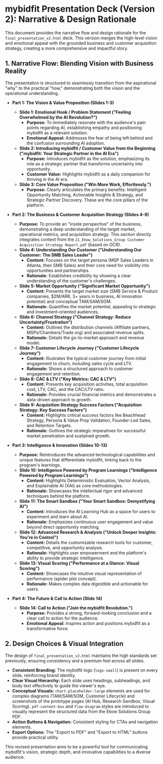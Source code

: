 # mybidfit Presentation Deck (Version 2): Narrative & Design Rationale

This document provides the narrative flow and design rationale for the `final_presentation_v2.html` deck. This version merges the high-level vision and emotional appeal with the grounded business and customer acquisition strategy, creating a more comprehensive and impactful story.

## 1. Narrative Flow: Blending Vision with Business Reality

The presentation is structured to seamlessly transition from the aspirational "why" to the practical "how," demonstrating both the vision and the operational understanding.

*   **Part 1: The Vision & Value Proposition (Slides 1-3)**
    *   **Slide 1: Emotional Hook / Problem Statement ("Feeling Overwhelmed by the AI Revolution?")**
        *   **Purpose:** To immediately resonate with the audience's pain points regarding AI, establishing empathy and positioning mybidfit as a relevant solution.
        *   **Emotional Appeal:** Addresses the fear of being left behind and the confusion surrounding AI adoption.
    *   **Slide 2: Introducing mybidfit / Customer Value from the Beginning ("mybidfit: Your Strategic Partner in the AI Era")**
        *   **Purpose:** Introduces mybidfit as the solution, emphasizing its role as a strategic partner that transforms uncertainty into opportunity.
        *   **Customer Value:** Highlights mybidfit as a daily companion for thriving in the AI era.
    *   **Slide 3: Core Value Proposition ("Win More Work, Effortlessly.")**
        *   **Purpose:** Clearly articulates the primary benefits: Intelligent Opportunity Matching, Actionable Insights & Strategy, and Strategic Partner Discovery. These are the core pillars of the platform.

*   **Part 2: The Business & Customer Acquisition Strategy (Slides 4-9)**
    *   **Purpose:** To provide an "inside perspective" of the business, demonstrating a deep understanding of the target market, operational metrics, and acquisition strategy. This section directly integrates content from the `21_Ekow_Solutions_Group Customer Acquisition Strategy Report.pdf` (based on OCR).
    *   **Slide 4: Understanding Our Customer ("Understanding Our Customer: The SMB Sales Leader")**
        *   **Content:** Focuses on the target persona (MSP Sales Leaders in Atlanta, then SMB Sales) and their core need for visibility into opportunities and partnerships.
        *   **Rationale:** Establishes credibility by showing a clear understanding of the customer's challenges.
    *   **Slide 5: Market Opportunity ("Significant Market Opportunity")**
        *   **Content:** Presents the target market size (SMB Service & Product companies, $2M/ARR, 3+ years in business, AI innovation potential) and conceptual TAM/SAM/SOM.
        *   **Rationale:** Quantifies the market potential, appealing to strategic and investment-oriented audiences.
    *   **Slide 6: Channel Strategy ("Channel Strategy: Reduce Uncertainty/Frustration")**
        *   **Content:** Outlines the distribution channels (Affiliate partners, MSPs/Chambers/Trade org) and associated revenue splits.
        *   **Rationale:** Details the go-to-market approach and revenue model.
    *   **Slide 7: Customer Lifecycle Journey ("Customer Lifecycle Journey")**
        *   **Content:** Illustrates the typical customer journey from initial engagement to churn, including sales cycle and LTV.
        *   **Rationale:** Shows a structured approach to customer engagement and retention.
    *   **Slide 8: CAC & LTV ("Key Metrics: CAC & LTV")**
        *   **Content:** Presents key acquisition activities, total acquisition cost, LTV, CAC, and the CAC/LTV ratio.
        *   **Rationale:** Provides crucial financial metrics and demonstrates a data-driven approach to growth.
    *   **Slide 9: Acquisition Strategy Success Factors ("Acquisition Strategy: Key Success Factors")**
        *   **Content:** Highlights critical success factors like Beachhead Strategy, Persona & Value Prop Validation, Founder-Led Sales, and Retention Targets.
        *   **Rationale:** Outlines the strategic imperatives for successful market penetration and sustained growth.

*   **Part 3: Intelligence & Innovation (Slides 10-13)**
    *   **Purpose:** Reintroduces the advanced technological capabilities and unique features that differentiate mybidfit, linking back to the program's learnings.
    *   **Slide 10: Intelligence Powered by Program Learnings ("Intelligence Powered by Program Learnings")**
        *   **Content:** Highlights Deterministic Evaluation, Vector Analysis, and Explainable AI (XAI) as core methodologies.
        *   **Rationale:** Showcases the intellectual rigor and advanced techniques behind the platform.
    *   **Slide 11: The Smart Sandbox ("Your Smart Sandbox: Demystifying AI")**
        *   **Content:** Introduces the AI Learning Hub as a space for users to experiment and learn about AI.
        *   **Rationale:** Emphasizes continuous user engagement and value beyond direct opportunity matching.
    *   **Slide 12: Advanced Research & Analysis ("Unlock Deeper Insights: You're in Control")**
        *   **Content:** Details the customizable research tools for customer, competitive, and opportunity analysis.
        *   **Rationale:** Highlights user empowerment and the platform's ability to provide strategic intelligence.
    *   **Slide 13: Visual Scoring ("Performance at a Glance: Visual Scoring")**
        *   **Content:** Showcases the intuitive visual representation of performance (spider plot concept).
        *   **Rationale:** Makes complex data digestible and actionable for users.

*   **Part 4: The Future & Call to Action (Slide 14)**
    *   **Slide 14: Call to Action ("Join the mybidfit Revolution.")**
        *   **Purpose:** Provides a strong, forward-looking conclusion and a clear call to action for the audience.
        *   **Emotional Appeal:** Inspires action and positions mybidfit as a transformative force.

## 2. Design Choices & Visual Integration

The design of `final_presentation_v2.html` maintains the high standards set previously, ensuring consistency and a premium feel across all slides.

*   **Consistent Branding:** The mybidfit logo (`logo-small`) is present on every slide, reinforcing brand identity.
*   **Clear Visual Hierarchy:** Each slide uses headings, subheadings, and body text effectively to guide the viewer's eye.
*   **Conceptual Visuals:** `chart-placeholder-large` elements are used for complex diagrams (TAM/SAM/SOM, Customer Lifecycle) and screenshots of the prototype pages (AI Hub, Research Sandbox, Visual Scoring). `pdf-content-box` and `flow-diagram` styles are introduced to visually represent the structured data from the Ekow Solutions Group PDF.
*   **Action Buttons & Navigation:** Consistent styling for CTAs and navigation elements.
*   **Export Options:** The "Export to PDF" and "Export to HTML" buttons provide practical utility.

This revised presentation aims to be a powerful tool for communicating mybidfit's vision, strategic depth, and innovative capabilities to a diverse audience.
